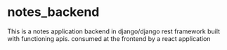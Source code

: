 # notes_backend
This is a notes application backend in django/django rest framework built with functioning apis. consumed at the frontend by a react application 
